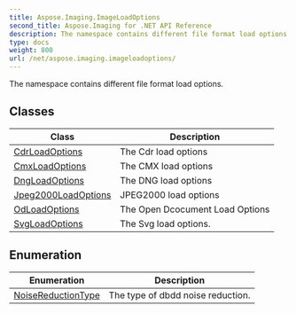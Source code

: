```yaml
---
title: Aspose.Imaging.ImageLoadOptions
second_title: Aspose.Imaging for .NET API Reference
description: The namespace contains different file format load options
type: docs
weight: 800
url: /net/aspose.imaging.imageloadoptions/
---
```

The namespace contains different file format load options.

## Classes

| Class | Description |
| --- | --- |
| [CdrLoadOptions](./cdrloadoptions/) | The Cdr load options |
| [CmxLoadOptions](./cmxloadoptions/) | The CMX load options |
| [DngLoadOptions](./dngloadoptions/) | The DNG load options |
| [Jpeg2000LoadOptions](./jpeg2000loadoptions/) | JPEG2000 load options |
| [OdLoadOptions](./odloadoptions/) | The Open Dcocument Load Options |
| [SvgLoadOptions](./svgloadoptions/) | The Svg load options. |
## Enumeration

| Enumeration | Description |
| --- | --- |
| [NoiseReductionType](./noisereductiontype/) | The type of dbdd noise reduction. |


